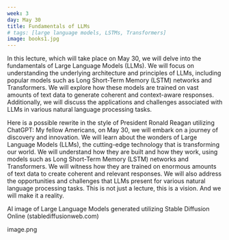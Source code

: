 ```yaml
---
week: 3
day: May 30
title: Fundamentals of LLMs
# tags: [large language models, LSTMs, Transformers]
image: books1.jpg
---
```


In this lecture, which will take place on May 30, we will delve into the fundamentals of Large Language Models (LLMs). We will focus on understanding the underlying architecture and principles of LLMs, including popular models such as Long Short-Term Memory (LSTM) networks and Transformers. We will explore how these models are trained on vast amounts of text data to generate coherent and context-aware responses. Additionally, we will discuss the applications and challenges associated with LLMs in various natural language processing tasks.

Here is a possible rewrite in the style of President Ronald Reagan utilizing ChatGPT:
My fellow Americans, on May 30, we will embark on a journey of discovery and innovation. We will learn about the wonders of Large Language Models (LLMs), the cutting-edge technology that is transforming our world. We will understand how they are built and how they work, using models such as Long Short-Term Memory (LSTM) networks and Transformers. We will witness how they are trained on enormous amounts of text data to create coherent and relevant responses. We will also address the opportunities and challenges that LLMs present for various natural language processing tasks. This is not just a lecture, this is a vision. And we will make it a reality.

AI image of Large Language Models generated utilizing Stable Diffusion Online (stablediffusionweb.com)

image.png